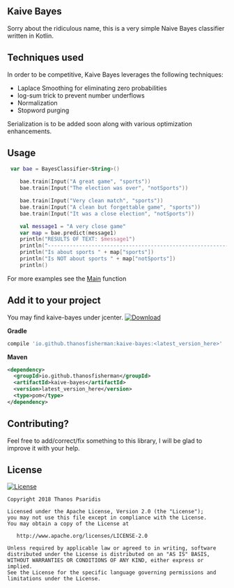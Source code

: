 Kaive Bayes
--------------

Sorry about the ridiculous name, this is a very simple Naive Bayes classifier written in Kotlin.

Techniques used
-------------------

In order to be competitive, Kaive Bayes leverages the following techniques:

- Laplace Smoothing for eliminating zero probabilities
- log-sum trick to prevent number underflows
- Normalization
- Stopword purging

Serialization is to be added soon along with various optimization enhancements.

Usage
--------------------

```kotlin
 var bae = BayesClassifier<String>()

    bae.train(Input("A great game", "sports"))
    bae.train(Input("The election was over", "notSports"))

    bae.train(Input("Very clean match", "sports"))
    bae.train(Input("A clean but forgettable game", "sports"))
    bae.train(Input("It was a close election", "notSports"))

    val message1 = "A very close game"
    var map = bae.predict(message1)
    println("RESULTS OF TEXT: $message1")
    println("------------------------------------------------------------------")
    println("Is about sports " + map["sports"])
    println("Is NOT about sports " + map["notSports"])
    println()
``` 

For more examples see the [Main](/src/main/kotlin/io/github/thanosfisherman/bayes/Main.kt) function

Add it to your project
---------------------------

You may find kaive-bayes under jcenter. [![Download](https://api.bintray.com/packages/thanosfisherman/maven/kaive-bayes/images/download.svg?version=kaive-bayes1.0.0)](https://bintray.com/thanosfisherman/maven/kaive-bayes/kaive-bayes1.0.0/link)


**Gradle**

```groovy
compile 'io.github.thanosfisherman:kaive-bayes:<latest_version_here>'
```

**Maven**

```xml
<dependency>
  <groupId>io.github.thanosfisherman</groupId>
  <artifactId>kaive-bayes</artifactId>
  <version>latest_version_here</version>
  <type>pom</type>
</dependency>
```

Contributing?
--------------------------

Feel free to add/correct/fix something to this library, I will be glad to improve it with your help.

License
-------

[![License](https://img.shields.io/badge/license-Apache%202-4EB1BA.svg?style=flat-square)](https://www.apache.org/licenses/LICENSE-2.0.html)

    Copyright 2018 Thanos Psaridis

    Licensed under the Apache License, Version 2.0 (the "License");
    you may not use this file except in compliance with the License.
    You may obtain a copy of the License at

       http://www.apache.org/licenses/LICENSE-2.0

    Unless required by applicable law or agreed to in writing, software
    distributed under the License is distributed on an "AS IS" BASIS,
    WITHOUT WARRANTIES OR CONDITIONS OF ANY KIND, either express or implied.
    See the License for the specific language governing permissions and
    limitations under the License.
